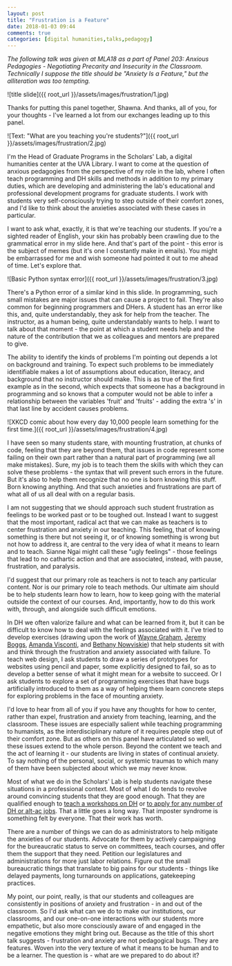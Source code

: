 ```yaml
---
layout: post
title: "Frustration is a Feature"
date: 2018-01-03 09:44
comments: true
categories: [digital humanities,talks,pedagogy]
---
```

*The following talk was given at MLA18 as a part of Panel 203: Anxious Pedagogies - Negotiating Precarity and Insecurity in the Classroom. Technically I suppose the title should be "Anxiety Is a Feature," but the alliteration was too tempting.*

![title slide]({{ root_url }}/assets/images/frustration/1.jpg)

Thanks for putting this panel together, Shawna. And thanks, all of you, for your thoughts - I've learned a lot from our exchanges leading up to this panel.

![Text: "What are you teaching you're students?"]({{ root_url }}/assets/images/frustration/2.jpg)

I'm the Head of Graduate Programs in the Scholars' Lab, a digital humanities center at the UVA Library. I want to come at the question of anxious pedagogies from the perspective of my role in the lab, where I often teach programming and DH skills and methods in addition to my primary duties, which are developing and administering the lab's educational and professional development programs for graduate students. I work with students very self-consciously trying to step outside of their comfort zones, and I'd like to think about the anxieties associated with these cases in particular.

I want to ask what, exactly, it is that we're teaching our students. If you're a sighted reader of English, your skin has probably been crawling due to the grammatical error in my slide here. And that's part of the point - this error is the subject of memes (but it's one I constantly make in emails). You might be embarrassed for me and wish someone had pointed it out to me ahead of time. Let's explore that.

![Basic Python syntax error]({{ root_url }}/assets/images/frustration/3.jpg)

There's a Python error of a similar kind in this slide. In programming, such small mistakes are major issues that can cause a project to fail. They're also common for beginning programmers and DHers. A student has an error like this, and, quite understandably, they ask for help from the teacher. The instructor, as a human being, quite understandably wants to help. I want to talk about that moment - the point at which a student needs help and the nature of the contribution that we as colleagues and mentors are prepared to give.

The ability to identify the kinds of problems I'm pointing out depends a lot on background and training. To expect such problems to be immediately identifiable makes a lot of assumptions about education, literacy, and background that no instructor should make. This is as true of the first example as in the second, which expects that someone has a background in programming and so knows that a computer would not be able to infer a relationship between the variables 'fruit' and 'fruits' - adding the extra 's' in that last line by accident causes problems.

![XKCD comic about how every day 10,000 people learn something for the first time.]({{ root_url }}/assets/images/frustration/4.jpg)

I have seen so many students stare, with mounting frustration, at chunks of code, feeling that they are beyond them, that issues in code represent some failing on their own part rather than a natural part of programming (we all make mistakes). Sure, my job is to teach them the skills with which they can solve these problems - the syntax that will prevent such errors in the future. But it's also to help them recognize that no one is born knowing this stuff. Born knowing anything. And that such anxieties and frustrations are part of what all of us all deal with on a regular basis.

I am not suggesting that we should approach such student frustration as feelings to be worked past or to be toughed out. Instead I want to suggest that the most important, radical act that we can make as teachers is to center frustration and anxiety in our teaching. This feeling, that of knowing something is there but not seeing it, or of knowing something is wrong but not how to address it, are central to the very idea of what it means to learn and to teach. Sianne Ngai might call these "ugly feelings" - those feelings that lead to no cathartic action and that are associated, instead, with pause, frustration, and paralysis.

I'd suggest that our primary role as teachers is not to teach any particular content. Nor is our primary role to teach methods. Our ultimate aim should be to help students learn how to learn, how to keep going with the material outside the context of our courses. And, importantly, how to do this work with, through, and alongside such difficult emotions.

In DH we often valorize failure and what can be learned from it, but it can be difficult to know how to deal with the feelings associated with it. I've tried to develop exercises (drawing upon the work of [Wayne Graham](http://waynegraham.github.io/), [Jeremy Boggs](http://jeremyboggs.net/), [Amanda Visconti](http://literaturegeek.com/), and [Bethany Nowviskie](http://nowviskie.org/)) that help students sit with and think through the frustration and anxiety associated with failure. To teach web design, I ask students to draw a series of prototypes for websites using pencil and paper, some explicitly designed to fail, so as to develop a better sense of what it might mean for a website to succeed. Or I ask students to explore a set of programming exercises that have bugs artificially introduced to them as a way of helping them learn concrete steps for exploring problems in the face of mounting anxiety.  

I'd love to hear from all of you if you have any thoughts for how to center, rather than expel, frustration and anxiety from teaching, learning, and the classroom. These issues are especially salient while teaching programming to humanists, as the interdisciplinary nature of it requires people step out of their comfort zone. But as others on this panel have articulated so well, these issues extend to the whole person. Beyond the content we teach and the act of learning it - our students are living in states of continual anxiety. To say nothing of the personal, social, or systemic traumas to which many of them have been subjected about which we may never know.

Most of what we do in the Scholars' Lab is help students navigate these situations in a professional context. Most of what I do tends to revolve around convincing students that they are good enough. That they are qualified enough to [teach a workshops on DH](http://scholarslab.org/visiting-workshops-at-washington-and-lee-university/) or [to apply for any number of DH or alt-ac jobs](http://scholarslab.org/professional-development/).  That a little goes a long way. That imposter syndrome is something felt by everyone. That their work has worth.

There are a number of things we can do as administrators to help mitigate the anxieties of our students. Advocate for them by actively campaigning for the bureaucratic status to serve on committees, teach courses, and offer them the support that they need. Petition our legislatures and administrations for more just labor relations. Figure out the small bureaucratic things that translate to big pains for our students - things like delayed payments, long turnarounds on applications, gatekeeping practices.

My point, our point, really, is that our students and colleagues are consistently in positions of anxiety and frustration - in and out of the classroom. So I'd ask what can we do to make our institutions, our classrooms, and our one-on-one interactions with our students more empathetic, but also more consciously aware of and engaged in the negative emotions they might bring out. Because as the title of this short talk suggests - frustration and anxiety are not pedagogical bugs. They are features. Woven into the very texture of what it means to be human and to be a learner. The question is - what are we prepared to do about it?
